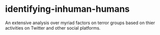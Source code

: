 # identifying-inhuman-humans
An extensive analysis over myriad factors on terror groups based on thier activities on Twitter and other social platforms.
